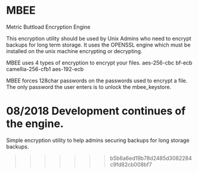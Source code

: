 # MBEE
Metric Buttload Encryption Engine


This encryption utility should be used by Unix Admins who need to encrypt backups for long term storage.  It uses the OPENSSL engine which must be installed on the unix machine encrypting or decrypting.

MBEE uses 4 types of encryption to encrypt your files.
aes-256-cbc
bf-ecb
camellia-256-cfb1
aes-192-ecb

MBEE forces 128char passwords on the passwords used to encrypt a file.  The only password the user enters is to unlock the mbee_keystore.

08/2018
Development continues of the engine.
=======
Simple encryption utility to help admins securing backups for long storage backups.
>>>>>>> b5b6a6ed19b78d2485d3082284c9fd82cb008bf7

